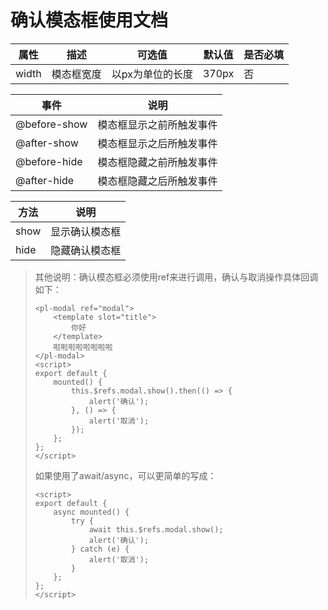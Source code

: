 # 确认模态框使用文档

| 属性     | 描述                    | 可选值            | 默认值     | 是否必填 |
| ------ | --------------------- | -------------- | ------- | ---- |
| width  | 模态框宽度                 | 以px为单位的长度      | 370px   | 否    |

| 事件           | 说明           |
| ------------ | ------------ |
| @before-show | 模态框显示之前所触发事件 |
| @after-show  | 模态框显示之后所触发事件 |
| @before-hide | 模态框隐藏之前所触发事件 |
| @after-hide  | 模态框隐藏之后所触发事件 |

| 方法   | 说明      |
| ---- | ------- |
| show | 显示确认模态框 |
| hide | 隐藏确认模态框 |



> 其他说明：确认模态框必须使用ref来进行调用，确认与取消操作具体回调如下：
>
> ```vue
> <pl-modal ref="modal">
>     <template slot="title">
>         你好
>     </template>
>     啦啦啦啦啦啦啦啦
> </pl-modal>
> <script>
> export default {
>     mounted() {
>         this.$refs.modal.show().then(() => {
>             alert('确认');
>         }, () => {
>             alert('取消');
>         });
>     };
> };
> </script>
> ```
>
> 如果使用了await/async，可以更简单的写成：
>
> ```vue
> <script>
> export default {
>     async mounted() {
>         try {
>             await this.$refs.modal.show();
>             alert('确认');
>         } catch (e) {
>             alert('取消');
>         }
>     };
> };
> </script>
> ```
>
> 